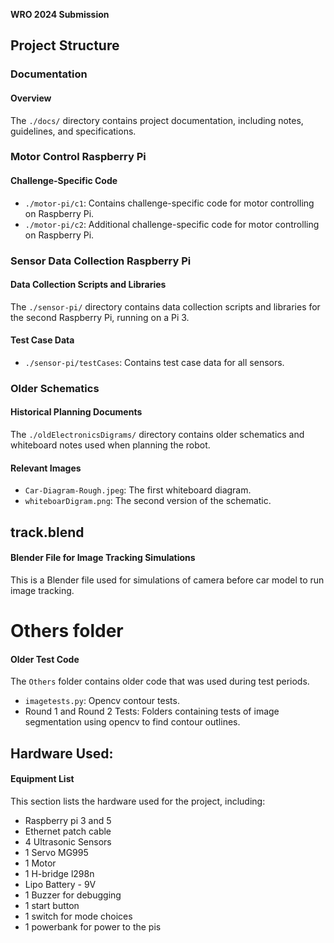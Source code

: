 **WRO 2024 Submission**

## Project Structure

### Documentation
#### Overview
The `./docs/` directory contains project documentation, including notes, guidelines, and specifications.

### Motor Control Raspberry Pi
#### Challenge-Specific Code
* `./motor-pi/c1`: Contains challenge-specific code for motor controlling on Raspberry Pi.
* `./motor-pi/c2`: Additional challenge-specific code for motor controlling on Raspberry Pi.

### Sensor Data Collection Raspberry Pi
#### Data Collection Scripts and Libraries
The `./sensor-pi/` directory contains data collection scripts and libraries for the second Raspberry Pi, running
on a Pi 3.
#### Test Case Data
* `./sensor-pi/testCases`: Contains test case data for all sensors.

### Older Schematics
#### Historical Planning Documents
The `./oldElectronicsDigrams/` directory contains older schematics and whiteboard notes used when planning the
robot.
#### Relevant Images
* `Car-Diagram-Rough.jpeg`: The first whiteboard diagram.
* `whiteboarDigram.png`: The second version of the schematic.

## track.blend
#### Blender File for Image Tracking Simulations
This is a Blender file used for simulations of camera before car model to run image tracking.

# Others folder
#### Older Test Code
The `Others` folder contains older code that was used during test periods.
* `imagetests.py`: Opencv contour tests.
* Round 1 and Round 2 Tests: Folders containing tests of image segmentation using opencv to find contour outlines.

## Hardware Used:
#### Equipment List
This section lists the hardware used for the project, including:
* Raspberry pi 3 and 5
* Ethernet patch cable
* 4 Ultrasonic Sensors
* 1 Servo MG995
* 1 Motor
* 1 H-bridge l298n
* Lipo Battery - 9V
* 1 Buzzer for debugging
* 1 start button
* 1 switch for mode choices
* 1 powerbank for power to the pis